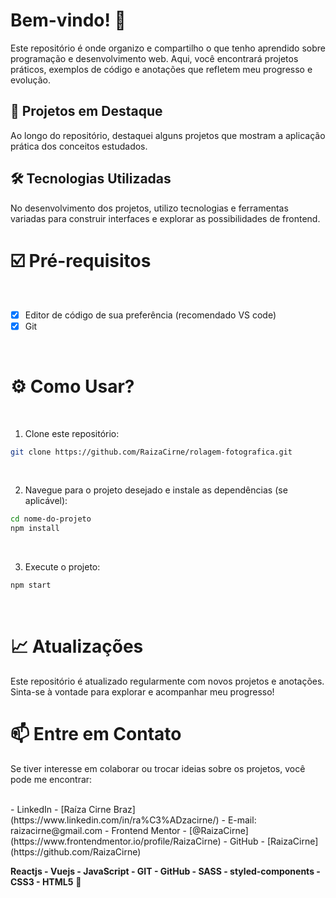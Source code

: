 # Bem-vindo! 👋
Este repositório é onde organizo e compartilho o que tenho aprendido sobre programação e desenvolvimento web. Aqui, você encontrará projetos práticos, exemplos de código e anotações que refletem meu progresso e evolução.

## 🚀 Projetos em Destaque

Ao longo do repositório, destaquei alguns projetos que mostram a aplicação prática dos conceitos estudados.

## 🛠 Tecnologias Utilizadas
No desenvolvimento dos projetos, utilizo tecnologias e ferramentas variadas para construir interfaces e explorar as possibilidades de frontend.

# ☑️ Pré-requisitos 

<br />

- [x] Editor de código de sua preferência (recomendado VS code)
- [x] Git

<br />

# ⚙️ Como Usar?

<br />

1. Clone este repositório: 

```bash
git clone https://github.com/RaizaCirne/rolagem-fotografica.git
```
<br />

2. Navegue para o projeto desejado e instale as dependências (se aplicável):
```bash
cd nome-do-projeto
npm install
```
<br />

3. Execute o projeto: 
```bash
npm start
```
<br />

# 📈 Atualizações
Este repositório é atualizado regularmente com novos projetos e anotações. Sinta-se à vontade para explorar e acompanhar meu progresso!
<br />

# 📫 Entre em Contato
Se tiver interesse em colaborar ou trocar ideias sobre os projetos, você pode me encontrar:

<br />
- LinkedIn - [Raíza Cirne Braz](https://www.linkedin.com/in/ra%C3%ADzacirne/)
- E-mail: raizacirne@gmail.com
- Frontend Mentor - [@RaizaCirne](https://www.frontendmentor.io/profile/RaizaCirne)
- GitHub - [RaizaCirne](https://github.com/RaizaCirne)


**Reactjs - Vuejs - JavaScript - GIT - GitHub - SASS - styled-components - CSS3 - HTML5** 🚀



